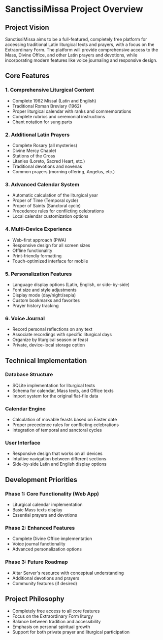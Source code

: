 # SanctissiMissa Project Overview

## Project Vision
SanctissiMissa aims to be a full-featured, completely free platform for accessing traditional Latin liturgical texts and prayers, with a focus on the Extraordinary Form. The platform will provide comprehensive access to the Mass, Divine Office, and other Latin prayers and devotions, while incorporating modern features like voice journaling and responsive design.

## Core Features

### 1. Comprehensive Liturgical Content
- Complete 1962 Missal (Latin and English)
- Traditional Roman Breviary (1962)
- Proper liturgical calendar with ranks and commemorations
- Complete rubrics and ceremonial instructions
- Chant notation for sung parts

### 2. Additional Latin Prayers
- Complete Rosary (all mysteries)
- Divine Mercy Chaplet
- Stations of the Cross
- Litanies (Loreto, Sacred Heart, etc.)
- Traditional devotions and novenas
- Common prayers (morning offering, Angelus, etc.)

### 3. Advanced Calendar System
- Automatic calculation of the liturgical year
- Proper of Time (Temporal cycle)
- Proper of Saints (Sanctoral cycle)
- Precedence rules for conflicting celebrations
- Local calendar customization options

### 4. Multi-Device Experience
- Web-first approach (PWA)
- Responsive design for all screen sizes
- Offline functionality
- Print-friendly formatting
- Touch-optimized interface for mobile

### 5. Personalization Features
- Language display options (Latin, English, or side-by-side)
- Font size and style adjustments
- Display mode (day/night/sepia)
- Custom bookmarks and favorites
- Prayer history tracking

### 6. Voice Journal
- Record personal reflections on any text
- Associate recordings with specific liturgical days
- Organize by liturgical season or feast
- Private, device-local storage option

## Technical Implementation

### Database Structure
- SQLite implementation for liturgical texts
- Schema for calendar, Mass texts, and Office texts
- Import system for the original flat-file data

### Calendar Engine
- Calculation of movable feasts based on Easter date
- Proper precedence rules for conflicting celebrations
- Integration of temporal and sanctoral cycles

### User Interface
- Responsive design that works on all devices
- Intuitive navigation between different sections
- Side-by-side Latin and English display options

## Development Priorities

### Phase 1: Core Functionality (Web App)
- Liturgical calendar implementation
- Basic Mass texts display
- Essential prayers and devotions

### Phase 2: Enhanced Features
- Complete Divine Office implementation
- Voice journal functionality
- Advanced personalization options

### Phase 3: Future Roadmap
- Altar Server's resource with conceptual understanding
- Additional devotions and prayers
- Community features (if desired)

## Project Philosophy
- Completely free access to all core features
- Focus on the Extraordinary Form liturgy
- Balance between tradition and accessibility
- Emphasis on personal spiritual growth
- Support for both private prayer and liturgical participation
